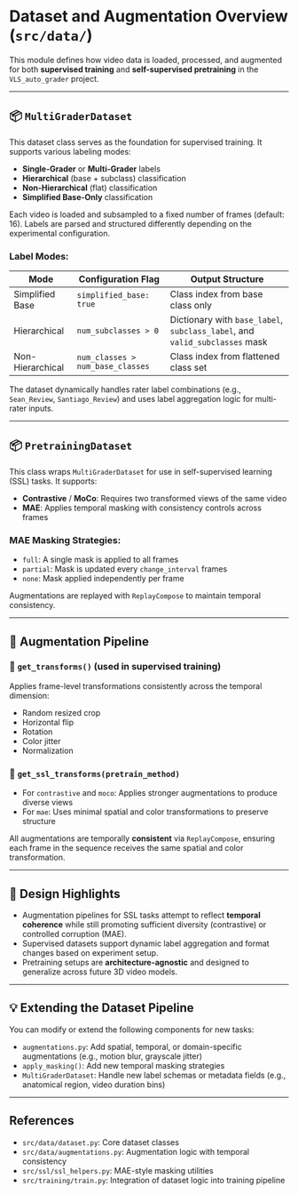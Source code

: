# Dataset and Augmentation Overview (`src/data/`)

This module defines how video data is loaded, processed, and augmented for both **supervised training** and **self-supervised pretraining** in the `VLS_auto_grader` project.

---

## 📦 `MultiGraderDataset`

This dataset class serves as the foundation for supervised training. It supports various labeling modes:

* **Single-Grader** or **Multi-Grader** labels
* **Hierarchical** (base + subclass) classification
* **Non-Hierarchical** (flat) classification
* **Simplified Base-Only** classification

Each video is loaded and subsampled to a fixed number of frames (default: 16). Labels are parsed and structured differently depending on the experimental configuration.

### Label Modes:

| Mode             | Configuration Flag               | Output Structure                                                            |
| ---------------- | -------------------------------- | --------------------------------------------------------------------------- |
| Simplified Base  | `simplified_base: true`          | Class index from base class only                                            |
| Hierarchical     | `num_subclasses > 0`             | Dictionary with `base_label`, `subclass_label`, and `valid_subclasses` mask |
| Non-Hierarchical | `num_classes > num_base_classes` | Class index from flattened class set                                        |

The dataset dynamically handles rater label combinations (e.g., `Sean_Review`, `Santiago_Review`) and uses label aggregation logic for multi-rater inputs.

---

## 📦 `PretrainingDataset`

This class wraps `MultiGraderDataset` for use in self-supervised learning (SSL) tasks. It supports:

* **Contrastive** / **MoCo**: Requires two transformed views of the same video
* **MAE**: Applies temporal masking with consistency controls across frames

### MAE Masking Strategies:

* `full`: A single mask is applied to all frames
* `partial`: Mask is updated every `change_interval` frames
* `none`: Mask applied independently per frame

Augmentations are replayed with `ReplayCompose` to maintain temporal consistency.

---

## 🧪 Augmentation Pipeline

### 🔧 `get_transforms()` (used in supervised training)

Applies frame-level transformations consistently across the temporal dimension:

* Random resized crop
* Horizontal flip
* Rotation
* Color jitter
* Normalization

### 🔧 `get_ssl_transforms(pretrain_method)`

* For `contrastive` and `moco`: Applies stronger augmentations to produce diverse views
* For `mae`: Uses minimal spatial and color transformations to preserve structure

All augmentations are temporally **consistent** via `ReplayCompose`, ensuring each frame in the sequence receives the same spatial and color transformation.

---

## 🧠 Design Highlights

* Augmentation pipelines for SSL tasks attempt to reflect **temporal coherence** while still promoting sufficient diversity (contrastive) or controlled corruption (MAE).
* Supervised datasets support dynamic label aggregation and format changes based on experiment setup.
* Pretraining setups are **architecture-agnostic** and designed to generalize across future 3D video models.

---

## 💡 Extending the Dataset Pipeline

You can modify or extend the following components for new tasks:

* `augmentations.py`: Add spatial, temporal, or domain-specific augmentations (e.g., motion blur, grayscale jitter)
* `apply_masking()`: Add new temporal masking strategies
* `MultiGraderDataset`: Handle new label schemas or metadata fields (e.g., anatomical region, video duration bins)

---

## References

* `src/data/dataset.py`: Core dataset classes
* `src/data/augmentations.py`: Augmentation logic with temporal consistency
* `src/ssl/ssl_helpers.py`: MAE-style masking utilities
* `src/training/train.py`: Integration of dataset logic into training pipeline
